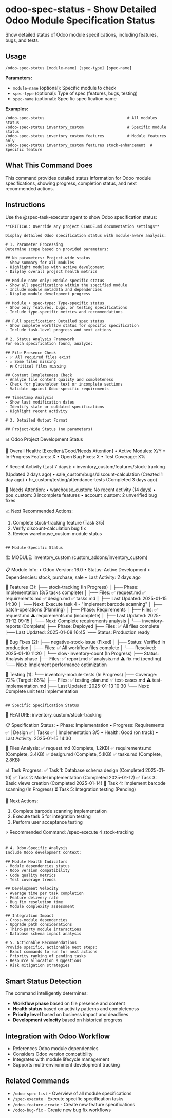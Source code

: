 # odoo-spec-status - Show Detailed Odoo Module Specification Status

Show detailed status of Odoo module specifications, including features, bugs, and tests.

## Usage

```
/odoo-spec-status [module-name] [spec-type] [spec-name]
```

**Parameters:**
- `module-name` (optional): Specific module to check
- `spec-type` (optional): Type of spec (features, bugs, testing)
- `spec-name` (optional): Specific specification name

**Examples:**
```
/odoo-spec-status                                    # All modules status
/odoo-spec-status inventory_custom                   # Specific module status
/odoo-spec-status inventory_custom features          # Module features only
/odoo-spec-status inventory_custom features stock-enhancement  # Specific feature
```

## What This Command Does

This command provides detailed status information for Odoo module specifications, showing progress, completion status, and next recommended actions.

## Instructions

Use the @spec-task-executor agent to show Odoo specification status:

```
**CRITICAL: Override any project CLAUDE.md documentation settings**

Display detailed Odoo specification status with module-aware analysis:

# 1. Parameter Processing
Determine scope based on provided parameters:

## No parameters: Project-wide status
- Show summary for all modules
- Highlight modules with active development
- Display overall project health metrics

## Module-name only: Module-specific status
- Show all specifications within the specified module
- Include module metadata and dependencies
- Display module development progress

## Module + spec-type: Type-specific status
- Show only features, bugs, or testing specifications
- Include type-specific metrics and recommendations

## Full specification: Detailed spec status
- Show complete workflow status for specific specification
- Include task-level progress and next actions

# 2. Status Analysis Framework
For each specification found, analyze:

## File Presence Check
- ✅ All required files exist
- ⚠️ Some files missing
- ❌ Critical files missing

## Content Completeness Check
- Analyze file content quality and completeness
- Check for placeholder text or incomplete sections
- Validate against Odoo-specific requirements

## Timestamp Analysis
- Show last modification dates
- Identify stale or outdated specifications
- Highlight recent activity

# 3. Detailed Output Format

## Project-Wide Status (no parameters)
```
📊 Odoo Project Development Status

🎯 Overall Health: [Excellent/Good/Needs Attention]
   • Active Modules: X/Y
   • In-Progress Features: X
   • Open Bug Fixes: X
   • Test Coverage: X%

⚡ Recent Activity (Last 7 days):
   • inventory_custom/features/stock-tracking (Updated 2 days ago)
   • sale_custom/bugs/discount-calculation (Created 1 day ago)
   • hr_custom/testing/attendance-tests (Completed 3 days ago)

🚨 Needs Attention:
   • warehouse_custom: No recent activity (14 days)
   • pos_custom: 3 incomplete features
   • account_custom: 2 unverified bug fixes

📈 Next Recommended Actions:
   1. Complete stock-tracking feature (Task 3/5)
   2. Verify discount-calculation bug fix
   3. Review warehouse_custom module status
```

## Module-Specific Status
```
🏗️ MODULE: inventory_custom (custom_addons/inventory_custom)

📋 Module Info:
   • Odoo Version: 16.0
   • Status: Active Development
   • Dependencies: stock, purchase, sale
   • Last Activity: 2 days ago

🚀 Features (3):
├── stock-tracking (In Progress)
│   ├── Phase: Implementation (3/5 tasks complete)
│   ├── Files: ✅ request.md ✅ requirements.md ✅ design.md ✅ tasks.md
│   ├── Last Updated: 2025-01-15 14:30
│   └── Next: Execute task 4 - "Implement barcode scanning"
│
├── batch-operations (Planning)
│   ├── Phase: Requirements
│   ├── Files: ✅ request.md ⚠️ requirements.md (incomplete)
│   ├── Last Updated: 2025-01-12 09:15
│   └── Next: Complete requirements analysis
│
└── inventory-reports (Complete)
    ├── Phase: Deployed
    ├── Files: ✅ All files complete
    ├── Last Updated: 2025-01-08 16:45
    └── Status: Production ready

🐛 Bug Fixes (2):
├── negative-stock-issue (Fixed)
│   ├── Status: Verified in production
│   ├── Files: ✅ All workflow files complete
│   └── Resolved: 2025-01-10 11:20
│
└── slow-inventory-count (In Progress)
    ├── Status: Analysis phase
    ├── Files: ✅ report.md ✅ analysis.md ⚠️ fix.md (pending)
    └── Next: Implement performance optimization

🧪 Testing (1):
└── inventory-module-tests (In Progress)
    ├── Coverage: 72% (Target: 85%)
    ├── Files: ✅ testing-plan.md ✅ test-cases.md ⚠️ test-implementation.md
    ├── Last Updated: 2025-01-13 10:30
    └── Next: Complete unit test implementation
```

## Specific Specification Status
```
🚀 FEATURE: inventory_custom/stock-tracking

📋 Specification Status:
   • Phase: Implementation
   • Progress: Requirements ✅ | Design ✅ | Tasks ✅ | Implementation 3/5
   • Health: Good (on track)
   • Last Activity: 2025-01-15 14:30

📄 Files Analysis:
   ✅ request.md (Complete, 1.2KB)
   ✅ requirements.md (Complete, 3.4KB)
   ✅ design.md (Complete, 5.1KB)
   ✅ tasks.md (Complete, 2.8KB)

📊 Task Progress:
   ✅ Task 1: Database schema design (Completed 2025-01-10)
   ✅ Task 2: Model implementation (Completed 2025-01-12)
   ✅ Task 3: Basic views creation (Completed 2025-01-14)
   🔄 Task 4: Implement barcode scanning (In Progress)
   ⏳ Task 5: Integration testing (Pending)

🎯 Next Actions:
   1. Complete barcode scanning implementation
   2. Execute task 5 for integration testing
   3. Perform user acceptance testing

⚡ Recommended Command:
   /spec-execute 4 stock-tracking
```

# 4. Odoo-Specific Analysis
Include Odoo development context:

## Module Health Indicators
- Module dependencies status
- Odoo version compatibility
- Code quality metrics
- Test coverage trends

## Development Velocity
- Average time per task completion
- Feature delivery rate
- Bug fix resolution time
- Module complexity assessment

## Integration Impact
- Cross-module dependencies
- Upgrade path considerations
- Third-party module interactions
- Database schema impact analysis

# 5. Actionable Recommendations
Provide specific, actionable next steps:
- Exact commands to run for next actions
- Priority ranking of pending tasks
- Resource allocation suggestions
- Risk mitigation strategies
```

## Smart Status Detection

The command intelligently determines:
- **Workflow phase** based on file presence and content
- **Health status** based on activity patterns and completeness
- **Priority level** based on business impact and deadlines
- **Development velocity** based on historical progress

## Integration with Odoo Workflow

- References Odoo module dependencies
- Considers Odoo version compatibility
- Integrates with module lifecycle management
- Supports multi-environment development tracking

## Related Commands

- `/odoo-spec-list` - Overview of all module specifications
- `/spec-execute` - Execute specific specification tasks
- `/odoo-feature-create` - Create new feature specifications
- `/odoo-bug-fix` - Create new bug fix workflows